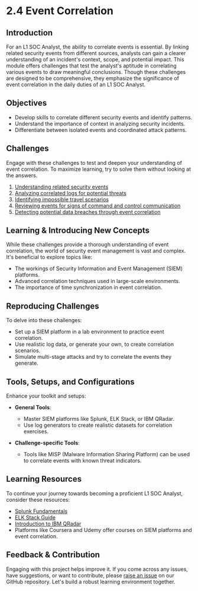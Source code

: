 
# 2.4 Event Correlation

## Introduction
For an L1 SOC Analyst, the ability to correlate events is essential. By linking related security events from different sources, analysts can gain a clearer understanding of an incident's context, scope, and potential impact. This module offers challenges that test the analyst's aptitude in correlating various events to draw meaningful conclusions. Though these challenges are designed to be comprehensive, they emphasize the significance of event correlation in the daily duties of an L1 SOC Analyst.

## Objectives
- Develop skills to correlate different security events and identify patterns.
- Understand the importance of context in analyzing security incidents.
- Differentiate between isolated events and coordinated attack patterns.

## Challenges
Engage with these challenges to test and deepen your understanding of event correlation. To maximize learning, try to solve them without looking at the answers.

1. [Understanding related security events](./2.4.1_Challenge_1.md)
2. [Analyzing correlated logs for potential threats](./2.4.2_Challenge_2.md)
3. [Identifying impossible travel scenarios](./2.4.3_Challenge_3.md)
4. [Reviewing events for signs of command and control communication](./2.4.4_Challenge_4.md)
5. [Detecting potential data breaches through event correlation](./2.4.5_Challenge_5.md)

## Learning & Introducing New Concepts
While these challenges provide a thorough understanding of event correlation, the world of security event management is vast and complex. It's beneficial to explore topics like:
- The workings of Security Information and Event Management (SIEM) platforms.
- Advanced correlation techniques used in large-scale environments.
- The importance of time synchronization in event correlation.

## Reproducing Challenges
To delve into these challenges:
- Set up a SIEM platform in a lab environment to practice event correlation.
- Use realistic log data, or generate your own, to create correlation scenarios.
- Simulate multi-stage attacks and try to correlate the events they generate.

## Tools, Setups, and Configurations
Enhance your toolkit and setups:

- **General Tools**:
  - Master SIEM platforms like Splunk, ELK Stack, or IBM QRadar.
  - Use log generators to create realistic datasets for correlation exercises.

- **Challenge-specific Tools**: 
  - Tools like MISP (Malware Information Sharing Platform) can be used to correlate events with known threat indicators.

## Learning Resources
To continue your journey towards becoming a proficient L1 SOC Analyst, consider these resources:

- [Splunk Fundamentals](https://www.splunk.com/en_us/training/free-courses/splunk-fundamentals-1.html)
- [ELK Stack Guide](https://www.elastic.co/guide/index.html)
- [Introduction to IBM QRadar](https://www.ibm.com/docs/en/SS42VS_7.4/com.ibm.qradar.doc/c_qradar_gs.html)
- Platforms like Coursera and Udemy offer courses on SIEM platforms and event correlation.

## Feedback & Contribution
Engaging with this project helps improve it. If you come across any issues, have suggestions, or want to contribute, please [raise an issue](https://github.com/trillium-infosec-systems/T-MON/tree/main/Detect/SOC/Issues) on our GitHub repository. Let's build a robust learning environment together.
